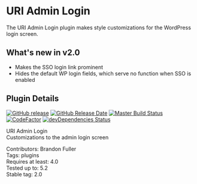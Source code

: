 # URI Admin Login

The URI Admin Login plugin makes style customizations for the WordPress login screen.

## What's new in v2.0

- Makes the SSO login link prominent
- Hides the default WP login fields, which serve no function when SSO is enabled

## Plugin Details

[![GitHub release](https://img.shields.io/github/release/uriweb/uri-admin-login.svg)](https://github.com/uriweb/uri-admin-login/releases/latest)
[![GitHub Release Date](https://img.shields.io/github/release-date/uriweb/uri-admin-login.svg)](https://github.com/uriweb/uri-admin-login/releases/latest)
[![Master Build Status](https://travis-ci.com/uriweb/uri-admin-login.svg?branch=master)](https://travis-ci.com/uriweb/uri-admin-login)
[![CodeFactor](https://www.codefactor.io/repository/github/uriweb/uri-admin-login/badge/master)](https://www.codefactor.io/repository/github/uriweb/uri-admin-login/overview/master)
[![devDependencies Status](https://david-dm.org/uriweb/uri-admin-login/dev-status.svg)](https://david-dm.org/uriweb/uri-admin-login?type=dev)

URI Admin Login  
Customizations to the admin login screen

Contributors: Brandon Fuller  
Tags: plugins  
Requires at least: 4.0  
Tested up to: 5.2  
Stable tag: 2.0  

